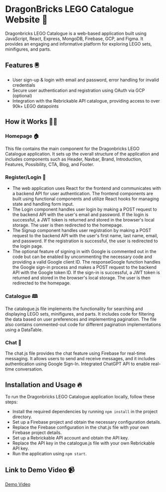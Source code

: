 # DragonBricks LEGO Catalogue Website 🐉 
Dragonbricks LEGO Catalogue is a web-based application built using JavaScript, React, Express, MongoDB, Firebase, GCP, and Figma. It provides an engaging and informative platform for exploring LEGO sets, minifigures, and parts.

## Features 🖲️ 
- User sign-up & login with email and password, error handling for invalid credentials
- Secure user authentication and registration using OAuth via GCP (optional)
- Integration with the Rebrickable API catalogue, providing access to over 90k+ LEGO datapoints

## How it Works 👨‍💻 

### Homepage 🏠 
This file contains the main component for the Dragonbricks LEGO Catalogue application. It sets up the overall structure of the application and includes components such as Header, Navbar, Brand, Introduction, Features, Possibility, CTA, Blog, and Footer.

### Register/Login 🔐 
- The web application uses React for the frontend and communicates with a backend API for user authentication. The frontend components are built using functional components and utilize React hooks for managing state and handling form input.
- The Login component handles user login by making a POST request to the backend API with the user's email and password. If the login is successful, a JWT token is returned and stored in the browser's local storage. The user is then redirected to the homepage.
- The Signup component handles user registration by making a POST request to the backend API with the user's first name, last name, email, and password. If the registration is successful, the user is redirected to the login page.
- The optional feature of signing in with Google is commented out in the code but can be enabled by uncommenting the necessary code and providing a valid Google client ID. The responseGoogle function handles the Google sign-in process and makes a POST request to the backend API with the Google token ID. If the sign-in is successful, a JWT token is returned and stored in the browser's local storage. The user is then redirected to the homepage.

### Catalogue 🕮 
The catalogue.js file implements the functionality for searching and displaying LEGO sets, minifigures, and parts. It includes code for filtering the data based on user preferences and implementing pagination. The file also contains commented-out code for different pagination implementations using a DataTable.

### Chat 💬 
The chat.js file provides the chat feature using Firebase for real-time messaging. It allows users to send and receive messages, and it includes authentication using Google Sign-In. Integrated ChatGPT API to enable real-time conversation.

## Installation and Usage 🔥 
To run the Dragonbricks LEGO Catalogue application locally, follow these steps:
- Install the required dependencies by running `npm install` in the project directory.
- Set up a Firebase project and obtain the necessary configuration details.
- Replace the Firebase configuration in the chat.js file with your own Firebase project details.
- Set up a Rebrickable API account and obtain the API key.
- Replace the API key in the catalogue.js file with your own Rebrickable API key.
- Run the application using `npm start`.

## Link to Demo Video 📹
[Demo Video](https://drive.google.com/file/d/1gL8LXBz5D-u082Yd4GlxbgmxPnQV4221/view?usp=sharing)
